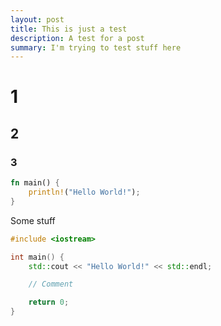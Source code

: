 ```yaml
---
layout: post
title: This is just a test
description: A test for a post
summary: I'm trying to test stuff here
---
```


# 1

## 2

### 3

```rust
fn main() {
    println!("Hello World!");
}
```

Some stuff

```cpp
#include <iostream>

int main() {
    std::cout << "Hello World!" << std::endl;

    // Comment

    return 0;
}
```
